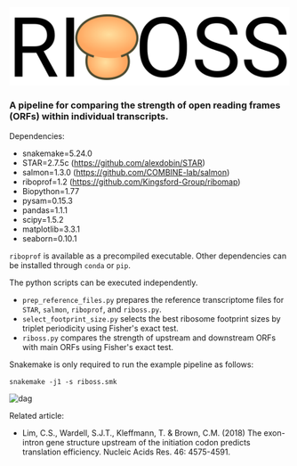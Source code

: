 ![logo](./riboss_logo.svg)

### A pipeline for comparing the strength of open reading frames (ORFs) within individual transcripts.

Dependencies:
- snakemake=5.24.0
- STAR=2.7.5c (https://github.com/alexdobin/STAR)
- salmon=1.3.0 (https://github.com/COMBINE-lab/salmon)
- riboprof=1.2 (https://github.com/Kingsford-Group/ribomap)
- Biopython=1.77
- pysam=0.15.3
- pandas=1.1.1
- scipy=1.5.2
- matplotlib=3.3.1
- seaborn=0.10.1

```riboprof``` is available as a precompiled executable. Other dependencies can be installed through ```conda``` or ```pip```.

The python scripts can be executed independently. 
- ```prep_reference_files.py``` prepares the reference transcriptome files for ```STAR```, ```salmon```, ```riboprof```, and ```riboss.py```.
- ```select_footprint_size.py``` selects the best ribosome footprint sizes by triplet periodicity using Fisher's exact test.
- ```riboss.py``` compares the strength of upstream and downstream ORFs with main ORFs using Fisher's exact test.

Snakemake is only required to run the example pipeline as follows:
```
snakemake -j1 -s riboss.smk
```
![dag](./riboss_dag.svg)

Related article:
- Lim, C.S., Wardell, S.J.T., Kleffmann, T. & Brown, C.M. (2018) The exon-intron gene structure upstream of the initiation codon predicts translation efficiency. Nucleic Acids Res. 46: 4575-4591.
